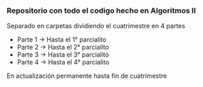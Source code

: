 ### Repositorio con todo el codigo hecho en Algoritmos II

Separado en carpetas dividiendo el cuatrimestre en 4 partes  
- Parte 1 -> Hasta el 1° parcialito  
- Parte 2 -> Hasta el 2° parcialito  
- Parte 3 -> Hasta el 3° parcialito  
- Parte 4 -> Hasta el 4° parcialito  

En actualización permanente hasta fin de cuatrimestre
